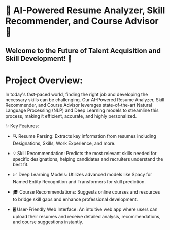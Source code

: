 # 🚀 **AI-Powered Resume Analyzer, Skill Recommender, and Course Advisor** 🌟

## Welcome to the Future of Talent Acquisition and Skill Development! 🎉

# Project Overview:
In today's fast-paced world, finding the right job and developing the necessary skills can be challenging. Our AI-Powered Resume Analyzer, Skill Recommender, and Course Advisor leverages state-of-the-art Natural Language Processing (NLP) and Deep Learning models to streamline this process, making it efficient, accurate, and highly personalized.

✨ Key Features:
- 🔍 Resume Parsing: Extracts key information from resumes including Designations, Skills, Work Experience, and more.

- 💡 Skill Recommendation: Predicts the most relevant skills needed for specific designations, helping candidates and recruiters understand the best fit.

- 📈 Deep Learning Models: Utilizes advanced models like Spacy for Named Entity Recognition and Transformers for skill prediction.

- 🎓 Course Recommendations: Suggests online courses and resources to bridge skill gaps and enhance professional development.

- 🖥️ User-Friendly Web Interface: An intuitive web app where users can upload their resumes and receive detailed analysis, recommendations, and course suggestions instantly.
